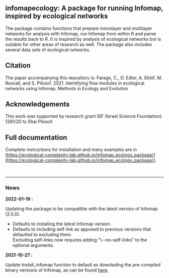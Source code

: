 ## infomapecology: A package for running Infomap, inspired by ecological networks

The package contains functions that prepare monolayer and multilayer networks
for analysis with Infomap, run Infomap from within R and parse the results
back to R. It is inspired by analysis of ecological networks but is
suitable for other areas of research as well. The package also includes several data sets of ecological networks.

## Citation
The paper accompanying this repository is:
Farage, C., D. Edler, A. Eklöf, M. Rosvall, and S. Pilosof. 2021. Identifying flow modules in ecological networks using Infomap. Methods in Ecology and Evolution

## Acknowledgements
This work was supported by research grant ISF (Israel Science Foundation) 1281/20 to Shai Pilosof.

## Full documentation
Complete instructions for installation and many examples are in [https://ecological-complexity-lab.github.io/infomap_ecology_package/](https://ecological-complexity-lab.github.io/infomap_ecology_package/).

<br>

******************

### News

__2022-01-19 :__

Updating the package to be compatible with the latest version of Infomap (2.0.0). 
  
<ul>
  <li>Defaults to installing the latest Infomap version.</li>
  <li>Defaults to including self-link as apposed to previous versions that defaulted to excluding them. <br>
  Excluding self-links now requires adding "\--no-self-links" to the optional arguments.</li>
</ul>


__2021-10-27 :__

Update Install_infomap function to default as downlading the pre-compiled binary versions of Infomap, as can be found  [here](https://github.com/mapequation/infomap/releases/tag/v2.0.0).
